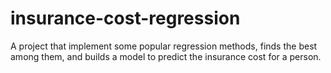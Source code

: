 # insurance-cost-regression
A project that implement some popular regression methods, finds the best among them, and builds a model to predict the insurance cost for a person.
